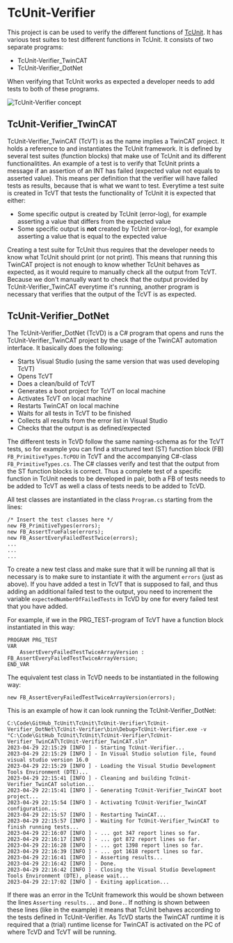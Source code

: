 # TcUnit-Verifier
This project is can be used to verify the different functions of [TcUnit](https://www.github.com/tcunit/TcUnit).
It has various test suites to test different functions in TcUnit.
It consists of two separate programs:
- TcUnit-Verifier_TwinCAT
- TcUnit-Verifier_DotNet

When verifying that TcUnit works as expected a developer needs to add tests to both of these programs.

![TcUnit-Verifier concept](img/TcUnit-Verifier_Concept_1280.png)

## TcUnit-Verifier_TwinCAT
TcUnit-Verifier_TwinCAT (TcVT) is as the name implies a TwinCAT project.
It holds a reference to and instantiates the TcUnit framework.
It is defined by several test suites (function blocks) that make use of TcUnit and its different functionalitites.
An example of a test is to verify that TcUnit prints a message if an assertion of an INT has failed (expected value not equals to asserted value).
This means per definition that the verifier will have failed tests as results, because that is what we want to test.
Everytime a test suite is created in TcVT that tests the functionality of TcUnit it is expected that either:
- Some specific output is created by TcUnit (error-log), for example asserting a value that differs from the expected value
- Some specific output is **not** created by TcUnit (error-log), for example asserting a value that is equal to the expected value

Creating a test suite for TcUnit thus requires that the developer needs to know what TcUnit should print (or not print).
This means that running this TwinCAT project is not enough to know whether TcUnit behaves as expected, as it would require to manually check all the output from TcVT.
Because we don't manually want to check that the output provided by TcUnit-Verifier_TwinCAT everytime it's running, another program is necessary that verifies that the output of the TcVT is as expected.

## TcUnit-Verifier_DotNet
The TcUnit-Verifier_DotNet (TcVD) is a C# program that opens and runs the TcUnit-Verifier_TwinCAT project by the usage of the TwinCAT automation interface.
It basically does the following:
- Starts Visual Studio (using the same version that was used developing TcVT)
- Opens TcVT
- Does a clean/build of TcVT
- Generates a boot project for TcVT on local machine
- Activates TcVT on local machine
- Restarts TwinCAT on local machine
- Waits for all tests in TcVT to be finished
- Collects all results from the error list in Visual Studio
- Checks that the output is as defined/expected

The different tests in TcVD follow the same naming-schema as for the TcVT tests, so for example you can find a structured text (ST) function block (FB) `FB_PrimitiveTypes.TcPOU` in TcVT and the accompanying C#-class `FB_PrimitiveTypes.cs`.
The C# classes verify and test that the output from the ST function blocks is correct.
Thus a complete test of a specific function in TcUnit needs to be developed in pair, both a FB of tests needs to be added to TcVT as well a class of tests needs to be added to TcVD.

All test classes are instantiated in the class `Program.cs` starting from the lines:
```
/* Insert the test classes here */
new FB_PrimitiveTypes(errors);
new FB_AssertTrueFalse(errors);
new FB_AssertEveryFailedTestTwice(errors);
...
...
...
```

To create a new test class and make sure that it will be running all that is necessary is to make sure to instantiate it with the argument `errors` (just as above).
If you have added a test in TcVT that is supposed to fail, and thus adding an additional failed test to the output, you need to increment the variable `expectedNumberOfFailedTests` in TcVD by one for every failed test that you have added. 

For example, if we in the PRG_TEST-program of TcVT have a function block instantiated in this way:
```
PROGRAM PRG_TEST
VAR
    AssertEveryFailedTestTwiceArrayVersion : FB_AssertEveryFailedTestTwiceArrayVersion;
END_VAR
```
The equivalent test class in TcVD needs to be instantiated in the following way:
```
new FB_AssertEveryFailedTestTwiceArrayVersion(errors);
```

This is an example of how it can look running the TcUnit-Verifier_DotNet:

```
C:\Code\GitHub_TcUnit\TcUnit\TcUnit-Verifier\TcUnit-Verifier_DotNet\TcUnit-Verifier\bin\Debug>TcUnit-Verifier.exe -v "C:\Code\GitHub_TcUnit\TcUnit\TcUnit-Verifier\TcUnit-Verifier_TwinCAT\TcUnit-Verifier_TwinCAT.sln"
2023-04-29 22:15:29 [INFO ] - Starting TcUnit-Verifier...
2023-04-29 22:15:29 [INFO ] - In Visual Studio solution file, found visual studio version 16.0
2023-04-29 22:15:29 [INFO ] - Loading the Visual Studio Development Tools Environment (DTE)...
2023-04-29 22:15:41 [INFO ] - Cleaning and building TcUnit-Verifier_TwinCAT solution...
2023-04-29 22:15:41 [INFO ] - Generating TcUnit-Verifier_TwinCAT boot project...
2023-04-29 22:15:54 [INFO ] - Activating TcUnit-Verifier_TwinCAT configuration...
2023-04-29 22:15:57 [INFO ] - Restarting TwinCAT...
2023-04-29 22:15:57 [INFO ] - Waiting for TcUnit-Verifier_TwinCAT to finish running tests...
2023-04-29 22:16:07 [INFO ] - ... got 347 report lines so far.
2023-04-29 22:16:17 [INFO ] - ... got 872 report lines so far.
2023-04-29 22:16:28 [INFO ] - ... got 1398 report lines so far.
2023-04-29 22:16:39 [INFO ] - ... got 1618 report lines so far.
2023-04-29 22:16:41 [INFO ] - Asserting results...
2023-04-29 22:16:42 [INFO ] - Done.
2023-04-29 22:16:42 [INFO ] - Closing the Visual Studio Development Tools Environment (DTE), please wait...
2023-04-29 22:17:02 [INFO ] - Exiting application...
```
If there was an error in the TcUnit framework this would be shown between the lines `Asserting results...` and `Done.`.
If nothing is shown between these lines (like in the example) it means that TcUnit behaves according to the tests defined in TcUnit-Verifier.
As TcVD starts the TwinCAT runtime it is required  that a (trial) runtime license for TwinCAT is activated on the PC of where TcVD and TcVT will be running.